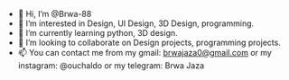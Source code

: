 - 👋 Hi, I’m @Brwa-88
- 👀 I’m interested in Design, UI Design, 3D Design, programming.
- 🌱 I’m currently learning python, 3D design.
- 💞️ I’m looking to collaborate on Design projects, programming projects.
- 📫 You can contact me from my gmail: brwajaza0@gmail.com
or my instagram: @ouchaldo
or my telegram: Brwa Jaza
